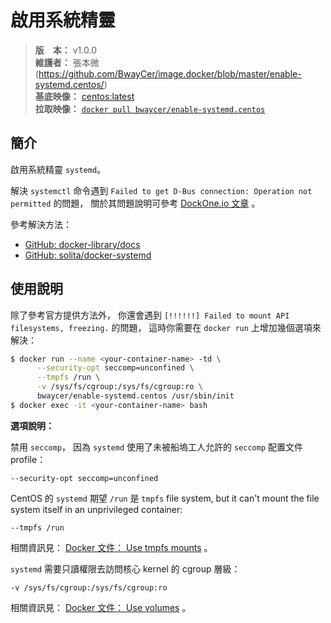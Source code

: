 啟用系統精靈
=======


> **版　本：** v1.0.0<br />
> **維護者：** 張本微 (https://github.com/BwayCer/image.docker/blob/master/enable-systemd.centos/)<br />
> **基底映像：** [centos:latest](https://hub.docker.com/_/centos/)<br />
> **拉取映像：** [`docker pull bwaycer/enable-systemd.centos`](https://hub.docker.com/r/bwaycer/enable-systemd.centos/)



## 簡介


啟用系統精靈 `systemd`。


解決 `systemctl` 命令遇到 `Failed to get D-Bus connection: Operation not permitted` 的問題，
關於其問題說明可參考 [DockOne.io 文章](http://dockone.io/question/729) 。

參考解決方法：

  * [GitHub: docker-library/docs](https://github.com/docker-library/docs/tree/master/centos/README.md)
  * [GitHub: solita/docker-systemd](https://github.com/solita/docker-systemd/blob/centos-7/README.md)



## 使用說明


除了參考官方提供方法外， 你還會遇到
`[!!!!!!] Failed to mount API filesystems, freezing.` 的問題，
這時你需要在 `docker run` 上增加幾個選項來解決：

```sh
$ docker run --name <your-container-name> -td \
      --security-opt seccomp=unconfined \
      --tmpfs /run \
      -v /sys/fs/cgroup:/sys/fs/cgroup:ro \
      bwaycer/enable-systemd.centos /usr/sbin/init
$ docker exec -it <your-container-name> bash
```


**選項說明：**

禁用 `seccomp`， 因為 `systemd` 使用了未被船塢工人允許的 `seccomp` 配置文件 profile：

```
--security-opt seccomp=unconfined
```


CentOS 的 `systemd` 期望 `/run` 是 `tmpfs` file system, but it can't
mount the file system itself in an unprivileged container:

```
--tmpfs /run
```

相關資訊見：
  [Docker 文件： Use tmpfs mounts](https://docs.docker.com/engine/admin/volumes/tmpfs/)
  。


`systemd` 需要只讀權限去訪問核心 kernel 的 cgroup 層級：

```
-v /sys/fs/cgroup:/sys/fs/cgroup:ro
```

相關資訊見：
  [Docker 文件： Use volumes](https://docs.docker.com/engine/admin/volumes/volumes/)
  。

